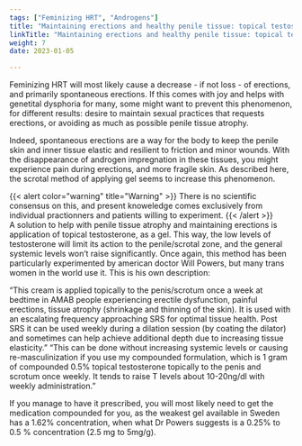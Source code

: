 ```yaml
---
tags: ["Feminizing HRT", "Androgens"]
title: "Maintaining erections and healthy penile tissue: topical testosterone"
linkTitle: "Maintaining erections and healthy penile tissue: topical testosterone"
weight: 7
date: 2023-01-05

---
```


Feminizing HRT will most likely cause a decrease - if not loss - of erections, and primarily spontaneous erections. If this comes with joy and helps with genetital dysphoria for many, some might want to prevent this phenomenon, for different results: desire to maintain sexual practices that requests erections, or avoiding as much as possible penile tissue atrophy. 

Indeed, spontaneous erections are a way for the body to keep the penile skin and inner tissue elastic and resilient to friction and minor wounds. With the disappearance of androgen impregnation in these tissues, you might experience pain during erections, and more fragile skin. As described here, the scrotal method of applying gel seems to increase this phenomenon. 

{{< alert color="warning" title="Warning" >}} There is no scientific consensus on this, and present knoweledge comes exclusively from individual practionners and patients willing to experiment. {{< /alert >}}	 
A solution to help with penile tissue atrophy and maintaining erections is application of topical testosterone, as a gel. This way, the low levels of testosterone will limit its action to the penile/scrotal zone, and the general systemic levels won’t raise significantly. Once again, this method has been particularly experimented by american doctor Will Powers, but many trans women in the world use it. This is his own description:

“This cream is applied topically to the penis/scrotum once a week at bedtime in AMAB people experiencing erectile dysfunction, painful erections, tissue atrophy (shrinkage and thinning of the skin). It is used with an escalating frequency approaching SRS for optimal tissue health. Post SRS it can be used weekly during a dilation session (by coating the dilator) and sometimes can help achieve additional depth due to increasing tissue elasticity.”
“This can be done without increasing systemic levels or causing re-masculinization if you use my compounded formulation, which is 1 gram of compounded 0.5% topical testosterone topically to the penis and scrotum once weekly. It tends to raise T levels about 10-20ng/dl with weekly administration.”

If you manage to have it prescribed, you will most likely need to get the medication compounded for you, as the weakest gel available in Sweden has a 1.62% concentration, when what Dr Powers suggests is a 0.25% to 0.5 % concentration (2.5 mg to 5mg/g).
